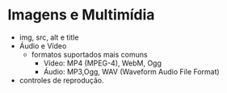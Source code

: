 # Imagens e Multimídia

- img, src, alt e title
- Áudio e Vídeo
  - formatos suportados mais comuns
    - Vídeo: MP4 (MPEG-4), WebM, Ogg
    - Áudio: MP3,Ogg, WAV (Waveform Audio File Format)
- controles de reprodução.